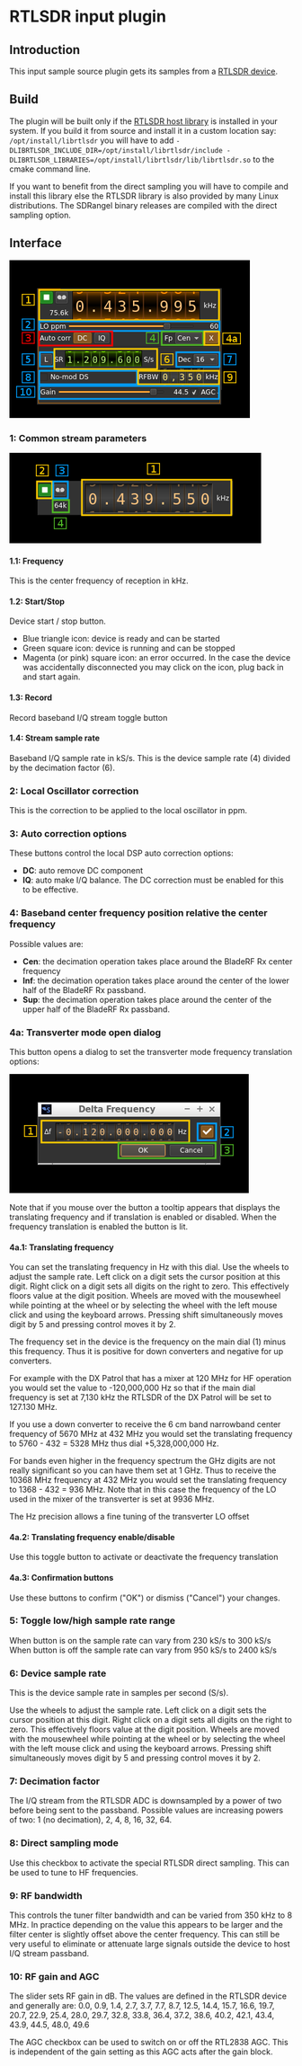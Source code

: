 <h1>RTLSDR input plugin</h1>

<h2>Introduction</h2>

This input sample source plugin gets its samples from a [RTLSDR device](http://www.rtl-sdr.com/). 

<h2>Build</h2>

The plugin will be built only if the [RTLSDR host library](https://github.com/f4exb/librtlsdr) is installed in your system. If you build it from source and install it in a custom location say: `/opt/install/librtlsdr` you will have to add `-DLIBRTLSDR_INCLUDE_DIR=/opt/install/librtlsdr/include -DLIBRTLSDR_LIBRARIES=/opt/install/librtlsdr/lib/librtlsdr.so` to the cmake command line.

If you want to benefit from the direct sampling you will have to compile and install this library else the RTLSDR library is also provided by many Linux distributions. The SDRangel binary releases are compiled with the direct sampling option.

<h2>Interface</h2>

![RTLSDR input plugin GUI](../../../doc/img/RTLSDR_plugin.png)

<h3>1: Common stream parameters</h3>

![SDR Daemon source input stream GUI](../../../doc/img/SDRdaemonSource_plugin_01.png)

<h4>1.1: Frequency</h4>

This is the center frequency of reception in kHz.

<h4>1.2: Start/Stop</h4>

Device start / stop button. 

  - Blue triangle icon: device is ready and can be started
  - Green square icon: device is running and can be stopped
  - Magenta (or pink) square icon: an error occurred. In the case the device was accidentally disconnected you may click on the icon, plug back in and start again.
  
<h4>1.3: Record</h4>

Record baseband I/Q stream toggle button

<h4>1.4: Stream sample rate</h4>

Baseband I/Q sample rate in kS/s. This is the device sample rate (4) divided by the decimation factor (6). 

<h3>2: Local Oscillator correction</h3>

This is the correction to be applied to the local oscillator in ppm.

<h3>3: Auto correction options</h3>

These buttons control the local DSP auto correction options:

  - **DC**: auto remove DC component
  - **IQ**: auto make I/Q balance. The DC correction must be enabled for this to be effective.
  
<h3>4: Baseband center frequency position relative the center frequency</h3>

Possible values are:

  - **Cen**: the decimation operation takes place around the BladeRF Rx center frequency
  - **Inf**: the decimation operation takes place around the center of the lower half of the BladeRF Rx passband. 
  - **Sup**: the decimation operation takes place around the center of the upper half of the BladeRF Rx passband. 

<h3>4a: Transverter mode open dialog</h3>

This button opens a dialog to set the transverter mode frequency translation options:

![SDR Daemon source input stream transverter dialog](../../../doc/img/RTLSDR_plugin_xvrt.png)

Note that if you mouse over the button a tooltip appears that displays the translating frequency and if translation is enabled or disabled. When the frequency translation is enabled the button is lit.

<h4>4a.1: Translating frequency</h4>

You can set the translating frequency in Hz with this dial. Use the wheels to adjust the sample rate. Left click on a digit sets the cursor position at this digit. Right click on a digit sets all digits on the right to zero. This effectively floors value at the digit position. Wheels are moved with the mousewheel while pointing at the wheel or by selecting the wheel with the left mouse click and using the keyboard arrows. Pressing shift simultaneously moves digit by 5 and pressing control moves it by 2.

The frequency set in the device is the frequency on the main dial (1) minus this frequency. Thus it is positive for down converters and negative for up converters. 

For example with the DX Patrol that has a mixer at 120 MHz for HF operation you would set the value to -120,000,000 Hz so that if the main dial frequency is set at 7,130 kHz the RTLSDR of the DX Patrol will be set to 127.130 MHz.

If you use a down converter to receive the 6 cm band narrowband center frequency of 5670 MHz at 432 MHz you would set the translating frequency to 5760 - 432 = 5328 MHz thus dial +5,328,000,000 Hz.

For bands even higher in the frequency spectrum the GHz digits are not really significant so you can have them set at 1 GHz. Thus to receive the 10368 MHz frequency at 432 MHz you would set the translating frequency to 1368 - 432 = 936 MHz. Note that in this case the frequency of the LO used in the mixer of the transverter is set at 9936 MHz.

The Hz precision allows a fine tuning of the transverter LO offset

<h4>4a.2: Translating frequency enable/disable</h4>

Use this toggle button to activate or deactivate the frequency translation

<h4>4a.3: Confirmation buttons</h4>

Use these buttons to confirm ("OK") or dismiss ("Cancel") your changes. 

<h3>5: Toggle low/high sample rate range</h3>

When button is on the sample rate can vary from 230 kS/s to 300 kS/s
When button is off the sample rate can vary from 950 kS/s to 2400 kS/s

<h3>6: Device sample rate</h3>

This is the device sample rate in samples per second (S/s).

Use the wheels to adjust the sample rate. Left click on a digit sets the cursor position at this digit. Right click on a digit sets all digits on the right to zero. This effectively floors value at the digit position. Wheels are moved with the mousewheel while pointing at the wheel or by selecting the wheel with the left mouse click and using the keyboard arrows. Pressing shift simultaneously moves digit by 5 and pressing control moves it by 2.

<h3>7: Decimation factor</h3>

The I/Q stream from the RTLSDR ADC is downsampled by a power of two before being sent to the passband. Possible values are increasing powers of two: 1 (no decimation), 2, 4, 8, 16, 32, 64.

<h3>8: Direct sampling mode</h3>

Use this checkbox to activate the special RTLSDR direct sampling. This can be used to tune to HF frequencies.

<h3>9: RF bandwidth</h3>

This controls the tuner filter bandwidth and can be varied from 350 kHz to 8 MHz. In practice depending on the value this appears to be larger and the filter center is slightly offset above the center frequency. This can still be very useful to eliminate or attenuate large signals outside the device to host I/Q stream passband.

<h3>10: RF gain and AGC</h2>

The slider sets RF gain in dB. The values are defined in the RTLSDR device and generally are: 0.0, 0.9, 1.4, 2.7, 3.7, 7.7, 8.7, 12.5, 14.4, 15.7, 16.6, 19.7, 20.7, 22.9, 25.4, 28.0, 29.7, 32.8, 33.8, 36.4, 37.2, 38.6, 40.2, 42.1, 43.4, 43.9, 44.5, 48.0, 49.6

The AGC checkbox can be used to switch on or off the RTL2838 AGC. This is independent of the gain setting as this AGC acts after the gain block. 
